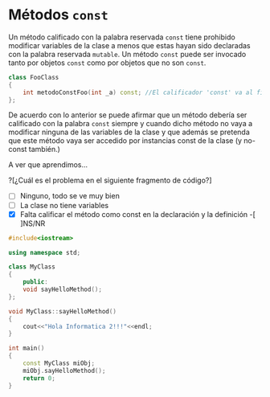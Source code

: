# Métodos `const`

Un método calificado con la palabra reservada `const` tiene prohibido modificar variables de la clase a menos que estas hayan sido
declaradas con la palabra reservada `mutable`. Un método `const` puede ser invocado tanto por objetos `const` como por objetos que no
son `const`.

```cpp
class FooClass
{
    int metodoConstFoo(int _a) const; //El calificador 'const' va al final de la firma del método
};
```

De acuerdo con lo anterior se puede afirmar que un método debería ser calificado con la palabra `const` siempre y cuando dicho método
no vaya a modificar ninguna de las variables de la clase y que además se pretenda que este método vaya ser accedido por instancias const de la clase
(y no-const también.)

A ver que aprendimos...

?[¿Cuál es el problema en el siguiente fragmento de código?]
-[ ] Ninguno, todo se ve muy bien
-[ ] La clase no tiene variables
-[x] Falta calificar el método como const en la declaración y la definición
-[ ]NS/NR

```cpp
#include<iostream>

using namespace std;

class MyClass
{
	public:
	void sayHelloMethod(); 
};

void MyClass::sayHelloMethod() 
{
	cout<<"Hola Informatica 2!!!"<<endl;
}

int main()
{
	const MyClass miObj;
	miObj.sayHelloMethod();
	return 0;
}
```